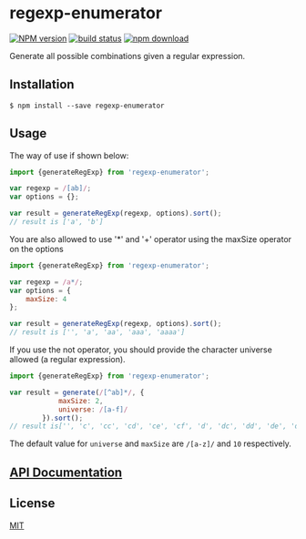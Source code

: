 # regexp-enumerator

  [![NPM version][npm-image]][npm-url]
  [![build status][travis-image]][travis-url]
  [![npm download][download-image]][download-url]

Generate all possible combinations given a regular expression.

## Installation

`$ npm install --save regexp-enumerator`

## Usage

The way of use if shown below:

```js
import {generateRegExp} from 'regexp-enumerator';

var regexp = /[ab]/;
var options = {};

var result = generateRegExp(regexp, options).sort();
// result is ['a', 'b']
```

You are also allowed to use '*' and '+' operator using the maxSize operator on the options

```js
import {generateRegExp} from 'regexp-enumerator';

var regexp = /a*/;
var options = {
    maxSize: 4
};

var result = generateRegExp(regexp, options).sort();
// result is ['', 'a', 'aa', 'aaa', 'aaaa']
```

If you use the not operator, you should provide the character universe allowed (a regular expression).

```js
import {generateRegExp} from 'regexp-enumerator';

var result = generate(/[^ab]*/, {
            maxSize: 2,
            universe: /[a-f]/
        }).sort();
// result is['', 'c', 'cc', 'cd', 'ce', 'cf', 'd', 'dc', 'dd', 'de', 'df', 'e', 'ec', 'ed', 'ee', 'ef', 'f', 'fc', 'fd', 'fe', 'ff'];
```

The default value for `universe` and `maxSize` are `/[a-z]/` and `10` respectively.

## [API Documentation](https://cheminfo.github.io/regexp-enumerator/)

## License

  [MIT](./LICENSE)

[npm-image]: https://img.shields.io/npm/v/regexp-enumerator.svg?style=flat-square
[npm-url]: https://www.npmjs.com/package/regexp-enumerator
[travis-image]: https://img.shields.io/travis/cheminfo/regexp-enumerator/master.svg?style=flat-square
[travis-url]: https://travis-ci.org/cheminfo/regexp-enumerator
[download-image]: https://img.shields.io/npm/dm/regexp-enumerator.svg?style=flat-square
[download-url]: https://www.npmjs.com/package/regexp-enumerator
